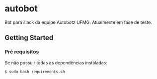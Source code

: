 # autobot

Bot para slack da equipe Autobotz UFMG. Atualmente em fase de teste.

## Getting Started

### Pré requisitos
Se não possuir todas as dependências instaladas:
```
$ sudo bash requirements.sh
```
